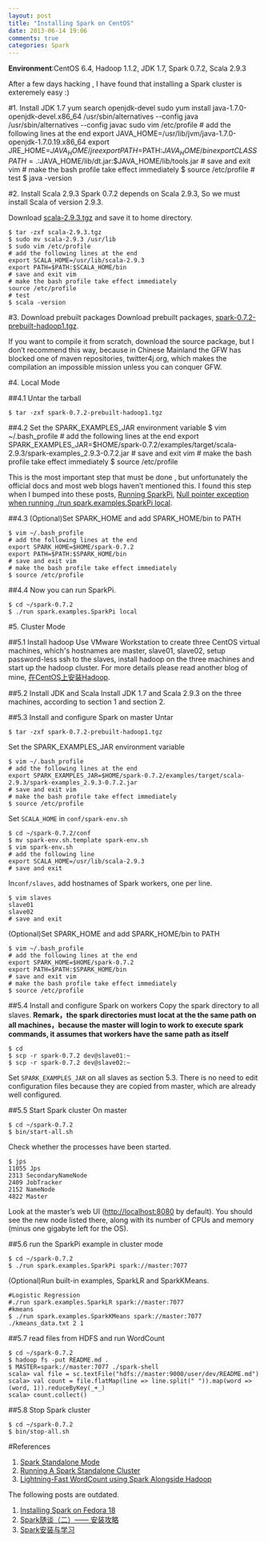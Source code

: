 ```yaml
---
layout: post
title: "Installing Spark on CentOS"
date: 2013-06-14 19:06
comments: true
categories: Spark
---
```

**Environment**:CentOS 6.4, Hadoop 1.1.2, JDK 1.7, Spark 0.7.2, Scala 2.9.3

After a few days hacking , I have found that installing a Spark cluster is exteremely easy :)

#1. Install JDK 1.7
	yum search openjdk-devel
	sudo yum install java-1.7.0-openjdk-devel.x86_64
	/usr/sbin/alternatives --config java
	/usr/sbin/alternatives --config javac
	sudo vim /etc/profile
	# add the following lines at the end
	export JAVA_HOME=/usr/lib/jvm/java-1.7.0-openjdk-1.7.0.19.x86_64
	export JRE_HOME=$JAVA_HOME/jre
	export PATH=$PATH:$JAVA_HOME/bin
	export CLASSPATH=.:$JAVA_HOME/lib/dt.jar:$JAVA_HOME/lib/tools.jar
	# save and exit vim
	# make the bash profile take effect immediately
	$ source /etc/profile
	# test
	$ java -version

#2. Install Scala 2.9.3
Spark 0.7.2 depends on Scala 2.9.3, So we must install Scala of version 2.9.3.

Download [scala-2.9.3.tgz](http://www.scala-lang.org/downloads/distrib/files/scala-2.9.3.tgz) and save it to home directory.

	$ tar -zxf scala-2.9.3.tgz
	$ sudo mv scala-2.9.3 /usr/lib
	$ sudo vim /etc/profile
	# add the following lines at the end
	export SCALA_HOME=/usr/lib/scala-2.9.3
	export PATH=$PATH:$SCALA_HOME/bin
	# save and exit vim
	# make the bash profile take effect immediately
	source /etc/profile
	# test
	$ scala -version

#3. Download prebuilt packages
Download prebuilt packages, [spark-0.7.2-prebuilt-hadoop1.tgz](http://www.spark-project.org/download-spark-0.7.2-prebuilt-hadoop1). 

If you want to compile it from scratch, download the source package, but I don’t recommend this way, because in Chinese Mainland the GFW has blocked one of maven repositories, twitter4j.org, which makes the compilation an impossible mission unless you can conquer GFW.

#4. Local Mode

##4.1 Untar the tarball

	$ tar -zxf spark-0.7.2-prebuilt-hadoop1.tgz

##4.2 Set the SPARK\_EXAMPLES\_JAR environment variable
	$ vim ~/.bash_profile
	# add the following lines at the end
	export SPARK_EXAMPLES_JAR=$HOME/spark-0.7.2/examples/target/scala-2.9.3/spark-examples_2.9.3-0.7.2.jar
	# save and exit vim
	# make the bash profile take effect immediately
	$ source /etc/profile

This is the most important step that must be done , but unfortunately the official docs and most web blogs haven’t mentioned this. I found this step when I bumped into these posts, [Running SparkPi](https://groups.google.com/forum/?fromgroups#!topic/spark-users/nQ6wB2lcFN8), [Null pointer exception when running ./run spark.examples.SparkPi local](https://groups.google.com/forum/#!msg/spark-users/x5UczgI-Xm8/wzMm3Mb77-oJ).

##4.3 (Optional)Set SPARK\_HOME and add SPARK\_HOME/bin to PATH

	$ vim ~/.bash_profile
	# add the following lines at the end
	export SPARK_HOME=$HOME/spark-0.7.2
	export PATH=$PATH:$SPARK_HOME/bin
	# save and exit vim
	# make the bash profile take effect immediately
	$ source /etc/profile

##4.4 Now you can run SparkPi.

	$ cd ~/spark-0.7.2
	$ ./run spark.examples.SparkPi local 

#5. Cluster Mode

<!-- more -->

##5.1 Install hadoop
Use VMware Workstation to create three CentOS virtual machines, which's hostnames are master, slave01, slave02, setup password-less ssh to the slaves, install hadoop on the three machines and start up the hadoop cluster. For more details please read another blog of mine, [在CentOS上安装Hadoop](http://www.yanjiuyanjiu.com/blog/20130612).

##5.2 Install JDK and Scala
Install JDK 1.7 and Scala 2.9.3 on the three machines, according to section 1 and section 2.

##5.3 Install and configure Spark on master
Untar

	$ tar -zxf spark-0.7.2-prebuilt-hadoop1.tgz

Set the SPARK\_EXAMPLES\_JAR environment variable

	$ vim ~/.bash_profile
	# add the following lines at the end
	export SPARK_EXAMPLES_JAR=$HOME/spark-0.7.2/examples/target/scala-2.9.3/spark-examples_2.9.3-0.7.2.jar
	# save and exit vim
	# make the bash profile take effect immediately
	$ source /etc/profile

Set `SCALA_HOME` in `conf/spark-env.sh`

	$ cd ~/spark-0.7.2/conf
	$ mv spark-env.sh.template spark-env.sh
	$ vim spark-env.sh
	# add the following line
	export SCALA_HOME=/usr/lib/scala-2.9.3
	# save and exit

In`conf/slaves`, add hostnames of Spark workers, one per line.

	$ vim slaves
	slave01
	slave02
	# save and exit

(Optional)Set SPARK\_HOME and add SPARK\_HOME/bin to PATH

	$ vim ~/.bash_profile
	# add the following lines at the end
	export SPARK_HOME=$HOME/spark-0.7.2
	export PATH=$PATH:$SPARK_HOME/bin
	# save and exit vim
	# make the bash profile take effect immediately
	$ source /etc/profile

##5.4 Install and configure Spark on workers
Copy the spark directory to all slaves. **Remark，the spark directories must locat at the the same path on all machines，because the master will login to work to execute spark commands, it assumes that workers have the same path as itself**

	$ cd
	$ scp -r spark-0.7.2 dev@slave01:~
	$ scp -r spark-0.7.2 dev@slave02:~

Set `SPARK_EXAMPLES_JAR`  on all slaves as section 5.3. There is no need to edit configuration files because they are copied from master, which are already well configured.

##5.5 Start Spark cluster
On master

	$ cd ~/spark-0.7.2
	$ bin/start-all.sh

Check whether the processes have been started.

	$ jps
	11055 Jps
	2313 SecondaryNameNode
	2409 JobTracker
	2152 NameNode
	4822 Master

Look at the master’s web UI (<http://localhost:8080> by default). You should see the new node listed there, along with its number of CPUs and memory (minus one gigabyte left for the OS).

##5.6 run the SparkPi example in cluster mode

	$ cd ~/spark-0.7.2
	$ ./run spark.examples.SparkPi spark://master:7077

(Optional)Run built-in examples, SparkLR and SparkKMeans.
	
	#Logistic Regression
	#./run spark.examples.SparkLR spark://master:7077
	#kmeans
	$ ./run spark.examples.SparkKMeans spark://master:7077 ./kmeans_data.txt 2 1

##5.7 read files from HDFS and run WordCount

	$ cd ~/spark-0.7.2
	$ hadoop fs -put README.md .
	$ MASTER=spark://master:7077 ./spark-shell
	scala> val file = sc.textFile("hdfs://master:9000/user/dev/README.md")
	scala> val count = file.flatMap(line => line.split(" ")).map(word => (word, 1)).reduceByKey(_+_)
	scala> count.collect()

##5.8 Stop Spark cluster

	$ cd ~/spark-0.7.2
	$ bin/stop-all.sh

#References
1. [Spark Standalone Mode](http://spark-project.org/docs/latest/spark-standalone.html)
1. [Running A Spark Standalone Cluster](https://github.com/mesos/spark/wiki/Running-A-Spark-Standalone-Cluster)
1. [Lightning-Fast WordCount using Spark Alongside Hadoop](http://sprism.blogspot.com/2012/11/lightning-fast-wordcount-using-spark.html)

The following posts are outdated.

1. [Installing Spark on Fedora 18](http://chapeau.freevariable.com/2013/04/installing-spark-on-fedora-18.html)
1. [Spark随谈（二）—— 安装攻略](http://rdc.taobao.com/team/jm/archives/1823)
1. [Spark安装与学习](http://www.cnblogs.com/jerrylead/archive/2012/08/13/2636115.html)
